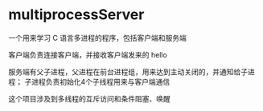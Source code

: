 # multiprocessServer
一个用来学习 C 语言多进程的程序，包括客户端和服务端

客户端负责连接客户端，并接收客户端发来的 hello

服务端有父子进程，父进程在前台进程组，用来达到主动关闭的，并通知给子进程；
子进程负责初始化4个子线程用来与客户端通信

这个项目涉及到多线程的互斥访问和条件阻塞、唤醒